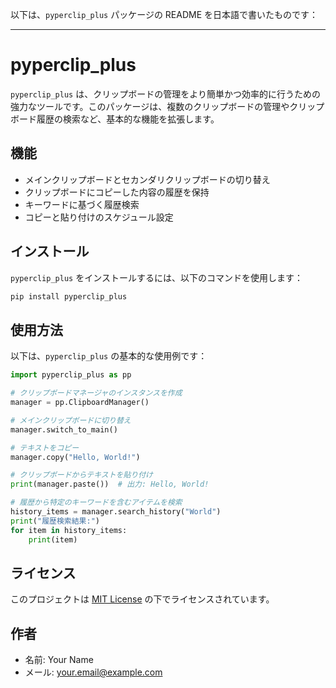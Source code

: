 以下は、`pyperclip_plus` パッケージの README を日本語で書いたものです：

---

# pyperclip_plus

`pyperclip_plus` は、クリップボードの管理をより簡単かつ効率的に行うための強力なツールです。このパッケージは、複数のクリップボードの管理やクリップボード履歴の検索など、基本的な機能を拡張します。

## 機能

- メインクリップボードとセカンダリクリップボードの切り替え
- クリップボードにコピーした内容の履歴を保持
- キーワードに基づく履歴検索
- コピーと貼り付けのスケジュール設定

## インストール

`pyperclip_plus` をインストールするには、以下のコマンドを使用します：

```bash
pip install pyperclip_plus
```

## 使用方法

以下は、`pyperclip_plus` の基本的な使用例です：

```python
import pyperclip_plus as pp

# クリップボードマネージャのインスタンスを作成
manager = pp.ClipboardManager()

# メインクリップボードに切り替え
manager.switch_to_main()

# テキストをコピー
manager.copy("Hello, World!")

# クリップボードからテキストを貼り付け
print(manager.paste())  # 出力: Hello, World!

# 履歴から特定のキーワードを含むアイテムを検索
history_items = manager.search_history("World")
print("履歴検索結果:")
for item in history_items:
    print(item)
```

## ライセンス

このプロジェクトは [MIT License](https://opensource.org/licenses/MIT) の下でライセンスされています。

## 作者

- 名前: Your Name
- メール: your.email@example.com
